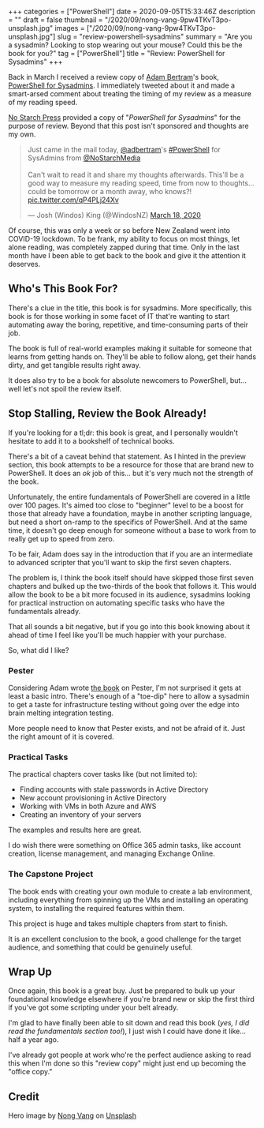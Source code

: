 +++
categories = ["PowerShell"]
date = 2020-09-05T15:33:46Z
description = ""
draft = false
thumbnail = "/2020/09/nong-vang-9pw4TKvT3po-unsplash.jpg"
images = ["/2020/09/nong-vang-9pw4TKvT3po-unsplash.jpg"]
slug = "review-powershell-sysadmins"
summary = "Are you a sysadmin? Looking to stop wearing out your mouse? Could this be the book for you?"
tag = ["PowerShell"]
title = "Review: PowerShell for Sysadmins"
+++


Back in March I received a review copy of [Adam Bertram](https://twitter.com/adbertram)'s book, [PowerShell for Sysadmins](https://nostarch.com/powershellsysadmins). I immediately tweeted about it and made a smart-arsed comment about treating the timing of my review as a measure of my reading speed.

<p class="warning"><a target="_blank" href="https://nostarch.com">No Starch Press</a> provided a copy of "<i>PowerShell for Sysadmins</i>" for the purpose of review. Beyond that this post isn't sponsored and thoughts are my own.</p>

<blockquote class="twitter-tweet"><p lang="en" dir="ltr">Just came in the mail today, <a href="https://twitter.com/adbertram?ref_src=twsrc%5Etfw">@adbertram</a>&#39;s <a href="https://twitter.com/hashtag/PowerShell?src=hash&amp;ref_src=twsrc%5Etfw">#PowerShell</a> for SysAdmins from <a href="https://twitter.com/NoStarchMedia?ref_src=twsrc%5Etfw">@NoStarchMedia</a><br><br>Can&#39;t wait to read it and share my thoughts afterwards. This&#39;ll be a good way to measure my reading speed, time from now to thoughts... could be tomorrow or a month away, who knows?! <a href="https://t.co/qP4PLj24Xv">pic.twitter.com/qP4PLj24Xv</a></p>&mdash; Josh (Windos) King (@WindosNZ) <a href="https://twitter.com/WindosNZ/status/1240081700824051713?ref_src=twsrc%5Etfw">March 18, 2020</a></blockquote>
<script async src="https://platform.twitter.com/widgets.js" charset="utf-8"></script>

Of course, this was only a week or so before New Zealand went into COVID-19 lockdown. To be frank, my ability to focus on most things, let alone reading, was completely zapped during that time. Only in the last month have I been able to get back to the book and give it the attention it deserves.

## Who's This Book For?

There's a clue in the title, this book is for sysadmins. More specifically, this book is for those working in some facet of IT that're wanting to start automating away the boring, repetitive, and time-consuming parts of their job.

The book is full of real-world examples making it suitable for someone that learns from getting hands on. They'll be able to follow along, get their hands dirty, and get tangible results right away.

It does also try to be a book for absolute newcomers to PowerShell, but... well let's not spoil the review itself.

## Stop Stalling, Review the Book Already!

If you're looking for a tl;dr: this book is great, and I personally wouldn't hesitate to add it to a bookshelf of technical books.

There's a bit of a caveat behind that statement. As I hinted in the preview section, this book attempts to be a resource for those that are brand new to PowerShell. It does an _ok_ job of this... but it's very much not the strength of the book.

Unfortunately, the entire fundamentals of PowerShell are covered in a little over 100 pages. It's aimed too close to "beginner" level to be a boost for those that already have a foundation, maybe in another scripting language, but need a short on-ramp to the specifics of PowerShell. And at the same time, it doesn't go deep enough for someone without a base to work from to really get up to speed from zero.

To be fair, Adam does say in the introduction that if you are an intermediate to advanced scripter that you'll want to skip the first seven chapters.

The problem is, I think the book itself should have skipped those first seven chapters and bulked up the two-thirds of the book that follows it. This would allow the book to be a bit more focused in its audience, sysadmins looking for practical instruction on automating specific tasks who have the fundamentals already.

That all sounds a bit negative, but if you go into this book knowing about it ahead of time I feel like you'll be much happier with your purchase.

So, what did I like?

### Pester

Considering Adam wrote [the book](https://leanpub.com/pesterbook) on Pester, I'm not surprised it gets at least a basic intro. There's enough of a "toe-dip" here to allow a sysadmin to get a taste for infrastructure testing without going over the edge into brain melting integration testing.

More people need to know that Pester exists, and not be afraid of it. Just the right amount of it is covered.

### Practical Tasks

The practical chapters cover tasks like (but not limited to):

* Finding accounts with stale passwords in Active Directory
* New account provisioning in Active Directory
* Working with VMs in both Azure and AWS
* Creating an inventory of your servers

The examples and results here are great.

I do wish there were something on Office 365 admin tasks, like account creation, license management, and managing Exchange Online.

### The Capstone Project

The book ends with creating your own module to create a lab environment, including everything from spinning up the VMs and installing an operating system, to installing the required features within them.

This project is huge and takes multiple chapters from start to finish.

It is an excellent conclusion to the book, a good challenge for the target audience, and something that could be genuinely useful.

## Wrap Up

Once again, this book is a great buy. Just be prepared to bulk up your foundational knowledge elsewhere if you're brand new or skip the first third if you've got some scripting under your belt already.

I'm glad to have finally been able to sit down and read this book (_yes, I did read the fundamentals section too!_), I just wish I could have done it like... half a year ago.

I've already got people at work who're the perfect audience asking to read this when I'm done so this "review copy" might just end up becoming the "office copy."

## Credit

Hero image by [Nong Vang](https://unsplash.com/@californong?utm_source=unsplash&utm_medium=referral&utm_content=creditCopyText) on [Unsplash](https://unsplash.com/s/photos/reading?utm_source=unsplash&utm_medium=referral&utm_content=creditCopyText)

